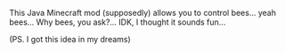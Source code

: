 This Java Minecraft mod (supposedly) allows you to control bees... yeah bees... Why bees, you ask?... IDK, I thought it sounds fun...


(PS. I got this idea in my dreams) 
